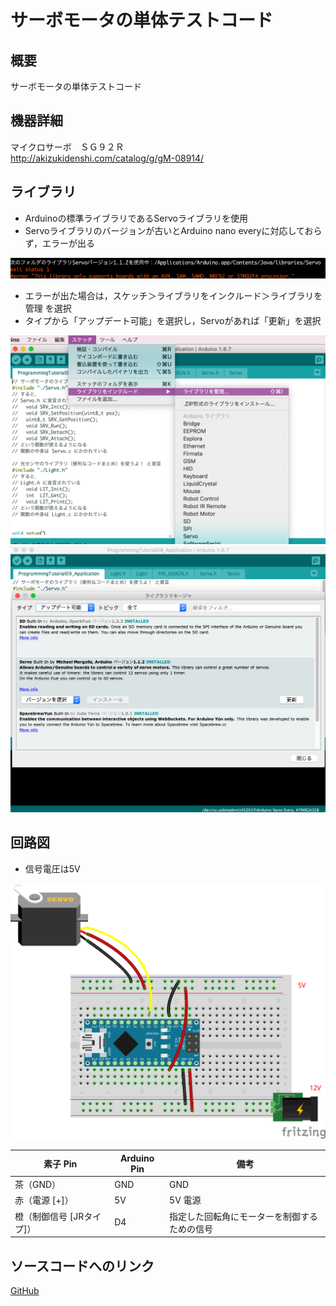 # サーボモータの単体テストコード
## 概要
サーボモータの単体テストコード


## 機器詳細
マイクロサーボ　ＳＧ９２Ｒ  
http://akizukidenshi.com/catalog/g/gM-08914/

## ライブラリ
+ Arduinoの標準ライブラリであるServoライブラリを使用
+ Servoライブラリのバージョンが古いとArduino nano everyに対応しておらず，エラーが出る

![](./img/Servo_lib_error.png)

+ エラーが出た場合は，スケッチ＞ライブラリをインクルード＞ライブラリを管理 を選択
+ タイプから「アップデート可能」を選択し，Servoがあれば「更新」を選択

![](./img/Servo_lib_update1.png)
![](./img/Servo_lib_update2.png)


## 回路図
+ 信号電圧は5V

![](../../Schematic/PNG/Servo.png)

| 素子 Pin | Arduino Pin | 備考 |
| ---- | ---- | ---- |
| 茶（GND） | GND | GND |
| 赤（電源 [+]） | 5V | 5V 電源 |
| 橙（制御信号 [JRタイプ]） | D4 | 指定した回転角にモーターを制御するための信号 |


## ソースコードへのリンク
[GitHub](https://github.com/meltingrabbit/CanSatForHighSchoolStudents/tree/master/Arduino/Test_Servo)

